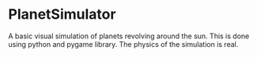 # PlanetSimulator
A basic visual simulation of planets revolving around the sun. This is done using python and pygame library. The physics of the simulation is real.
